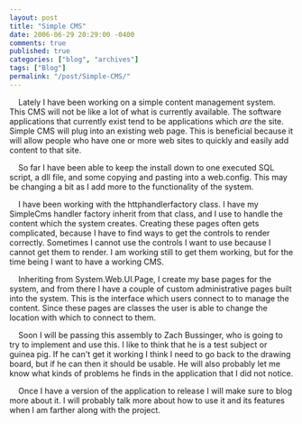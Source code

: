 ```yaml
---
layout: post
title: "Simple CMS"
date: 2006-06-29 20:29:00 -0400
comments: true
published: true
categories: ["blog", "archives"]
tags: ["Blog"]
permalink: "/post/Simple-CMS/"
---
```

<!-- more -->



<p>&nbsp;&nbsp;&nbsp; Lately I have been working on a simple content management system. This CMS will not be like a lot of what is currently available. The software applications that currently exist tend to be applications which <em>are</em> the site. Simple CMS will plug into an existing web page. This is beneficial because it will allow people who have one or more web sites to quickly and easily add content to that site.</p>
<p>&nbsp;&nbsp;&nbsp; So far I have been able to keep the install down to one executed SQL script, a dll file, and some copying and pasting into a web.config. This may be changing a bit as I add more to the functionality of the system.</p>
<p>&nbsp;&nbsp;&nbsp; I have been working with the httphandlerfactory class. I have my SimpleCms handler factory inherit from that class, and I use to handle the content which the system creates. Creating these pages often gets complicated, because I have to find ways to get the controls to render correctly. Sometimes I cannot use the controls I want to use because I cannot get them to render. I am working still to get them working, but for the time being I want to have a working CMS.</p>
<p>&nbsp;&nbsp;&nbsp; Inheriting from System.Web.UI.Page, I create my base pages for the system, and from there I have a couple of custom administrative pages built into the system. This is the interface which users connect to to manage the content. Since these pages are classes the user is able to change the location with which to connect to them.</p>
<p>&nbsp;&nbsp;&nbsp; Soon I will be passing this assembly to Zach Bussinger, who is going to try to implement and use this. I like to think that he is a test subject or guinea pig. If he can't get it working I think I need to go back to the drawing board, but if he can then it should be usable. He will also probably let me know what kinds of problems he finds in the application that I did not notice.</p>
<p>&nbsp;&nbsp;&nbsp; Once I have a version of the application to release I will make sure to blog more about it. I will probably talk more about how to use it and its features when I am farther along with the project.</p>
